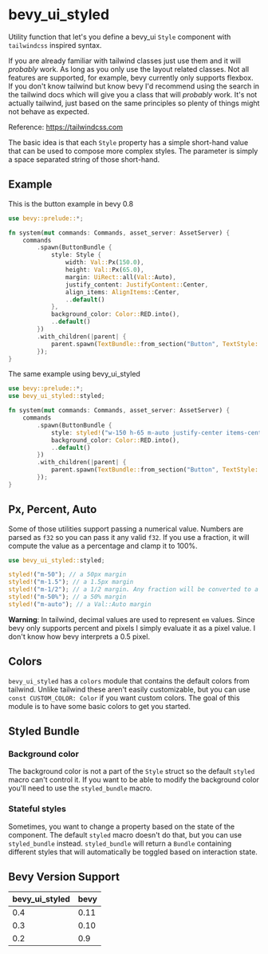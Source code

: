# bevy_ui_styled

Utility function that let's you define a bevy_ui `Style` component with `tailwindcss` inspired syntax.

If you are already familiar with tailwind classes just use them and it will _probably_ work. As long as you only use the layout related classes. Not all features are supported, for example, bevy currently only supports flexbox. If you don't know tailwind but know bevy I'd recommend using the search in the tailwind docs which will give you a class that will _probably_ work. It's not actually tailwind, just based on the same principles so plenty of things might not behave as expected.

Reference: <https://tailwindcss.com>

The basic idea is that each `Style` property has a simple short-hand value that can be used to compose more complex styles. The parameter is simply a space separated string of those short-hand.

## Example

This is the button example in bevy 0.8

```rust
use bevy::prelude::*;

fn system(mut commands: Commands, asset_server: AssetServer) {
    commands
        .spawn(ButtonBundle {
            style: Style {
                width: Val::Px(150.0),
                height: Val::Px(65.0),
                margin: UiRect::all(Val::Auto),
                justify_content: JustifyContent::Center,
                align_items: AlignItems::Center,
                ..default()
            },
            background_color: Color::RED.into(),
            ..default()
        })
        .with_children(|parent| {
            parent.spawn(TextBundle::from_section("Button", TextStyle::default()));
        });
}
```

The same example using bevy_ui_styled

```rust
use bevy::prelude::*;
use bevy_ui_styled::styled;

fn system(mut commands: Commands, asset_server: AssetServer) {
    commands
        .spawn(ButtonBundle {
            style: styled!("w-150 h-65 m-auto justify-center items-center"),
            background_color: Color::RED.into(),
            ..default()
        })
        .with_children(|parent| {
            parent.spawn(TextBundle::from_section("Button", TextStyle::default()));
        });
}
```

## Px, Percent, Auto

Some of those utilities support passing a numerical value. Numbers are parsed as `f32` so you can pass it any valid `f32`. If you use a fraction, it will compute the value as a percentage and clamp it to 100%.

```rust
use bevy_ui_styled::styled;

styled!("m-50"); // a 50px margin
styled!("m-1.5"); // a 1.5px margin
styled!("m-1/2"); // a 1/2 margin. Any fraction will be converted to a percentage and clamped to 100%
styled!("m-50%"); // a 50% margin
styled!("m-auto"); // a Val::Auto margin
```

**Warning**: In tailwind, decimal values are used to represent `em` values. Since bevy only supports percent and pixels I simply evaluate it as a pixel value. I don't know how bevy interprets a 0.5 pixel.

## Colors

`bevy_ui_styled` has a `colors` module that contains the default colors from tailwind. Unlike tailwind these aren't easily customizable, but you can use `const CUSTOM_COLOR: Color` if you want custom colors. The goal of this module is to have some basic colors to get you started.

## Styled Bundle

### Background color

The background color is not a part of the `Style` struct so the default `styled` macro can't control it. If you want to be able to modify the background color you'll need to use the `styled_bundle` macro.

### Stateful styles

Sometimes, you want to change a property based on the state of the component. The default `styled` macro doesn't do that, but you can use `styled_bundle` instead. `styled_bundle` will return a `Bundle` containing different styles that will automatically be toggled based on interaction state.

## Bevy Version Support

| bevy_ui_styled | bevy |
| -------------- | ---- |
| 0.4            | 0.11 |
| 0.3            | 0.10 |
| 0.2            | 0.9  |
